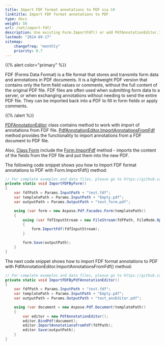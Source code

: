 ```yaml
---
title: Import FDF format annotations to PDF via C#
linktitle: Import FDF format annotations to PDF
type: docs
weight: 50
url: /net/import-fdf/
description: Use existing Form.ImportFdf() or add PdfAnnotationEditor.ImportAnnotationsFromFdf() methods for import FDF format annotations to PDF with Aspose.PDF for .NET.
lastmod: "2024-09-17"
sitemap:
    changefreq: "monthly"
    priority: 0.7
---
```

<script type="application/ld+json">
{
    "@context": "https://schema.org",
    "@type": "TechArticle",
    "headline": "Import FDF format annotations to PDF via C#",
    "alternativeHeadline": "Effortlessly Import FDF Annotations to PDF with C#",
    "abstract": "Import FDF format annotations to PDF files seamlessly using Aspose.PDF for .NET, enhancing your PDF management capabilities. With the Form.ImportFdf() and PdfAnnotationEditor.ImportAnnotationsFromFdf() methods, you can effortlessly integrate form data and comments from lightweight FDF files into your PDF documents, streamlining data submission and annotation processes",
    "author": {
        "@type": "Person",
        "name": "Anastasiia Holub",
        "givenName": "Anastasiia",
        "familyName": "Holub",
        "url": "https://www.linkedin.com/in/anastasiia-holub-750430225/"
    },
    "genre": "pdf document generation",
    "keywords": "Import FDF, FDF format annotations, PDF annotations, Aspose.PDF for .NET, Form.ImportFdf(), PdfAnnotationEditor, import annotations from FDF, lightweight PDF, fill form fields, exchange annotations",
    "wordcount": "350",
    "proficiencyLevel": "Beginner",
    "publisher": {
        "@type": "Organization",
        "name": "Aspose.PDF for .NET",
        "url": "https://products.aspose.com/pdf",
        "logo": "https://www.aspose.cloud/templates/aspose/img/products/pdf/aspose_pdf-for-net.svg",
        "alternateName": "Aspose",
        "sameAs": [
            "https://facebook.com/aspose.pdf/",
            "https://twitter.com/asposepdf",
            "https://www.youtube.com/channel/UCmV9sEg_QWYPi6BJJs7ELOg/featured",
            "https://www.linkedin.com/company/aspose",
            "https://stackoverflow.com/questions/tagged/aspose",
            "https://aspose.quora.com/",
            "https://aspose.github.io/"
        ],
        "contactPoint": [
            {
                "@type": "ContactPoint",
                "telephone": "+1 903 306 1676",
                "contactType": "sales",
                "areaServed": "US",
                "availableLanguage": "en"
            },
            {
                "@type": "ContactPoint",
                "telephone": "+44 141 628 8900",
                "contactType": "sales",
                "areaServed": "GB",
                "availableLanguage": "en"
            },
            {
                "@type": "ContactPoint",
                "telephone": "+61 2 8006 6987",
                "contactType": "sales",
                "areaServed": "AU",
                "availableLanguage": "en"
            }
        ]
    },
    "url": "/net/import-fdf/",
    "mainEntityOfPage": {
        "@type": "WebPage",
        "@id": "/net/import-fdf/"
    },
    "dateModified": "2024-11-25",
    "description": "Aspose.PDF can perform not only simple and easy tasks but also cope with more complex goals. Check the next section for advanced users and developers."
}
</script>

{{% alert color="primary" %}}

FDF (Forms Data Format) is a file format that stores and transmits form data and annotations in PDF documents. It is a lightweight PDF version that contains only the form field values or comments, without the full content of the original PDF file. FDF files are often used when submitting form data to a server, or when exchanging annotations without needing to send the entire PDF file. They can be imported back into a PDF to fill in form fields or apply comments.

{{% /alert %}}

[PDFAnnotationEditor](https://reference.aspose.com/pdf/net/aspose.pdf.facades/pdfannotationeditor/) class contains method to work with import of annotations from FDF file. [PdfAnnotationEditor.ImportAnnotationsFromFdf](https://reference.aspose.com/pdf/net/aspose.pdf.facades/pdfannotationeditor/importannotationsfromfdf/) method provides the functionality to import annotations from a FDF document to PDF file.

Also, [Class Form](https://reference.aspose.com/pdf/net/aspose.pdf.facades/form/) include the [Form.ImportFdf](https://reference.aspose.com/pdf/net/aspose.pdf.facades/form/importfdf/) method - imports the content of the fields from the FDF file and put them into the new PDF.

The following code snippet shows you how to Import FDF format annotations to PDF with Form.ImportFdf() method:

```csharp
// For complete examples and data files, please go to https://github.com/aspose-pdf/Aspose.PDF-for-.NET
private static void ImportFDFByForm()
{
    var fdfPath = Params.InputPath + "test.fdf";
    var templatePath = Params.InputPath + "Empty.pdf";
    var outputPath = Params.OutputPath + "test_form.pdf";

    using (var form = new Aspose.Pdf.Facades.Form(templatePath))
    {
        using (var fdfInputStream = new FileStream(fdfPath, FileMode.Open))
        {
            form.ImportFdf(fdfInputStream);
        }

        form.Save(outputPath);
    }
}
```

The next code snippet shows how to import FDF format annotations to PDF with PdfAnnotationEditor.ImportAnnotationsFromFdf() method:

```csharp
// For complete examples and data files, please go to https://github.com/aspose-pdf/Aspose.PDF-for-.NET
private static void ImportFDFByPdfAnnotationEditor()
{
    var fdfPath = Params.InputPath + "test.fdf";
    var templatePath = Params.InputPath + "Empty.pdf";
    var outputPath = Params.OutputPath + "test_annEditor.pdf";

    using (var document = new Aspose.Pdf.Document(templatePath))
    {
        var editor = new PdfAnnotationEditor();
        editor.BindPdf(document);
        editor.ImportAnnotationsFromFdf(fdfPath);
        editor.Save(outputPath);  
    }
}
```
